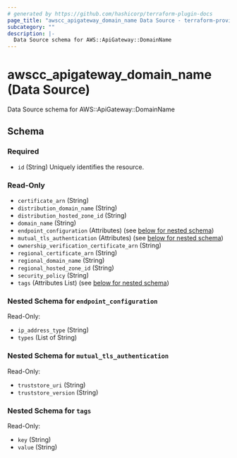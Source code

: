 ```yaml
---
# generated by https://github.com/hashicorp/terraform-plugin-docs
page_title: "awscc_apigateway_domain_name Data Source - terraform-provider-awscc"
subcategory: ""
description: |-
  Data Source schema for AWS::ApiGateway::DomainName
---
```


# awscc_apigateway_domain_name (Data Source)

Data Source schema for AWS::ApiGateway::DomainName



<!-- schema generated by tfplugindocs -->
## Schema

### Required

- `id` (String) Uniquely identifies the resource.

### Read-Only

- `certificate_arn` (String)
- `distribution_domain_name` (String)
- `distribution_hosted_zone_id` (String)
- `domain_name` (String)
- `endpoint_configuration` (Attributes) (see [below for nested schema](#nestedatt--endpoint_configuration))
- `mutual_tls_authentication` (Attributes) (see [below for nested schema](#nestedatt--mutual_tls_authentication))
- `ownership_verification_certificate_arn` (String)
- `regional_certificate_arn` (String)
- `regional_domain_name` (String)
- `regional_hosted_zone_id` (String)
- `security_policy` (String)
- `tags` (Attributes List) (see [below for nested schema](#nestedatt--tags))

<a id="nestedatt--endpoint_configuration"></a>
### Nested Schema for `endpoint_configuration`

Read-Only:

- `ip_address_type` (String)
- `types` (List of String)


<a id="nestedatt--mutual_tls_authentication"></a>
### Nested Schema for `mutual_tls_authentication`

Read-Only:

- `truststore_uri` (String)
- `truststore_version` (String)


<a id="nestedatt--tags"></a>
### Nested Schema for `tags`

Read-Only:

- `key` (String)
- `value` (String)
